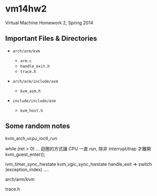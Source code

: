 vm14hw2
=======

Virtual Machine Homework 2, Spring 2014

## Important Files & Directories

- `arch/arm/kvm`

    * `arm.c`
    * `handle_exit.h`
    * `trace.h`

- `arch/arm/include/asm`

    * `kvm_asm.h`

- `include/include/asm`

    * `kvm_host.h`

## Some random notes

kvm_arch_vcpu_ioctl_run

while (ret > 0) ... 迴圈的方式讓 CPU 一直 run, 除非 interrupt/trap 才離開
kvm_guest_enter();


ivm_timer_sync_hwstate
kvm_vgic_sync_hwstate
handle_exit => switch (exception_index) ....

arch/arm/kvm

trace.h

